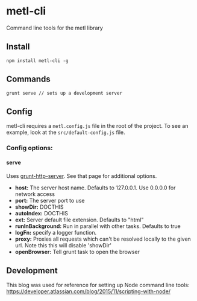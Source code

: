 # metl-cli
Command line tools for the metl library

## Install

    npm install metl-cli -g

## Commands

    grunt serve // sets up a development server
    
## Config

metl-cli requires a `metl.config.js` file in the root of the project. To see an example, look at the `src/default-config.js`
file.

### Config options:

#### serve

Uses [grunt-http-server](https://github.com/divhide/node-grunt-http-server). See that page for additional options.

 * **host:** The server host name. Defaults to 127.0.0.1. Use 0.0.0.0 for network access
 * **port:** The server port to use
 * **showDir:** DOCTHIS
 * **autoIndex:** DOCTHIS
 * **ext:** Server default file extension. Defaults to "html"
 * **runInBackground:** Run in parallel with other tasks. Defaults to true
 * **logFn:** specify a logger function. 
 * **proxy:** Proxies all requests which can't be resolved locally to the given url. Note this this will disable 'showDir'
 * **openBrowser:** Tell grunt task to open the browser

## Development
This blog was used for reference for setting up Node command line tools: https://developer.atlassian.com/blog/2015/11/scripting-with-node/
